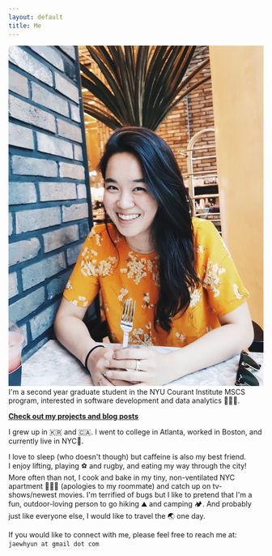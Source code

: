 ```yaml
---
layout: default
title: Me
---
```


<div class="round">
  <img src="/images/jae_profile.jpg"/>
</div>
I'm a second year graduate student in the NYU Courant Institute MSCS program, interested in software development and data analytics 👩🏻‍💻.

<a href="{{ site.baseurl }}/projectsandblogs">**Check out my projects and blog posts**</a>

I grew up in 🇰🇷 and 🇨🇦. I went to college in Atlanta, worked in Boston, and currently live in NYC📍.

I love to sleep (who doesn't though) but caffeine is also my best friend. <br>I enjoy lifting, playing ⚽ and rugby, and eating my way through the city!
More often than not, I cook and bake in my tiny, non-ventilated NYC apartment 👩🏻‍🍳 (apologies to my roommate) and catch up on tv-shows/newest movies.
I'm terrified of bugs but I like to pretend that I'm a fun, outdoor-loving person to go hiking ⛰️ and camping 🏕️.
And probably just like everyone else, I would like to travel the 🌏 one day.



If you would like to connect with me, please feel free to reach me at:<br>
`jaewhyun at gmail dot com`
